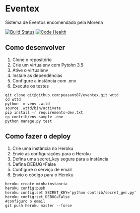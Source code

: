 # Eventex

Sistema de Eventos encomendado pela Morena

[![Build Status](https://travis-ci.org/peasant87/eventex.svg?branch=master)](https://travis-ci.org/peasant87/eventex)
[![Code Health](https://landscape.io/github/peasant87/eventex/master/landscape.svg?style=flat)](https://landscape.io/github/peasant87/eventex/master)


## Como desenvolver

1. Clone o repositório
2. Crie um virtualenv com Pytohn 3.5
3. Ative o virtualenv
4. Instale as dependências
5. Configure a instância com .env
6. Execute os testes

```console
git clone git@github.com:peasant87/eventex.git wttd
cd wttd
python -m venv .wttd
source .wttd/bin/activate
pip install -r requirements-dev.txt
cp contrib/env-sample .env
python manage.py test
```

## Como fazer o deploy

1. Crie uma instância no Heroku
2. Envie as configurações para o Heroku
3. Defina uma secret_key segura para a instância
4. Defina DEBUG=False
5. Configure o serviço de email
6. Envio o código para o Heroku

```
heroku create minhainstancia
heroku config:push
heroku config:set SECRET_KEY='python contrib/secret_gen.py'
heroku config:set DEBUG=False
#configuro o email
git push heroku master --force
```